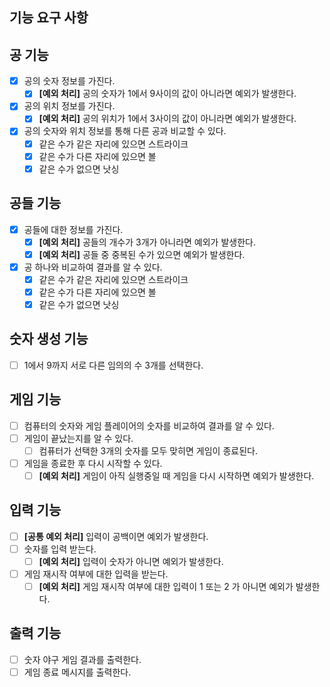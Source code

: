 ## 기능 요구 사항

## 공 기능
- [x] 공의 숫자 정보를 가진다.
    - [x] **[예외 처리]** 공의 숫자가 1에서 9사이의 값이 아니라면 예외가 발생한다.
- [x] 공의 위치 정보를 가진다.
    - [x] **[예외 처리]** 공의 위치가 1에서 3사이의 값이 아니라면 예외가 발생한다.
- [x] 공의 숫자와 위치 정보를 통해 다른 공과 비교할 수 있다.
    - [x] 같은 수가 같은 자리에 있으면 스트라이크
    - [x] 같은 수가 다른 자리에 있으면 볼
    - [x] 같은 수가 없으면 낫싱
  
## 공들 기능
- [x] 공들에 대한 정보를 가진다.
    - [x] **[예외 처리]** 공들의 개수가 3개가 아니라면 예외가 발생한다.
    - [x] **[예외 처리]** 공들 중 중복된 수가 있으면 예외가 발생한다.
- [x] 공 하나와 비교하여 결과를 알 수 있다.
    - [x] 같은 수가 같은 자리에 있으면 스트라이크
    - [x] 같은 수가 다른 자리에 있으면 볼
    - [x] 같은 수가 없으면 낫싱

## 숫자 생성 기능
- [ ] 1에서 9까지 서로 다른 임의의 수 3개를 선택한다.

## 게임 기능
- [ ] 컴퓨터의 숫자와 게임 플레이어의 숫자를 비교하여 결과를 알 수 있다.
- [ ] 게임이 끝났는지를 알 수 있다.
    - [ ] 컴퓨터가 선택한 3개의 숫자를 모두 맞히면 게임이 종료된다.
- [ ] 게임을 종료한 후 다시 시작할 수 있다.
    - [ ] **[예외 처리]** 게임이 아직 실행중일 때 게임을 다시 시작하면 예외가 발생한다.

## 입력 기능
- [ ] **[공통 예외 처리]** 입력이 공백이면 예외가 발생한다.
- [ ] 숫자를 입력 받는다.
    - [ ] **[예외 처리]** 입력이 숫자가 아니면 예외가 발생한다.
- [ ] 게임 재시작 여부에 대한 입력을 받는다.
    - [ ] **[예외 처리]** 게임 재시작 여부에 대한 입력이 1 또는 2 가 아니면 예외가 발생한다.

## 출력 기능
- [ ] 숫자 야구 게임 결과를 출력한다.
- [ ] 게임 종료 메시지를 출력한다.
